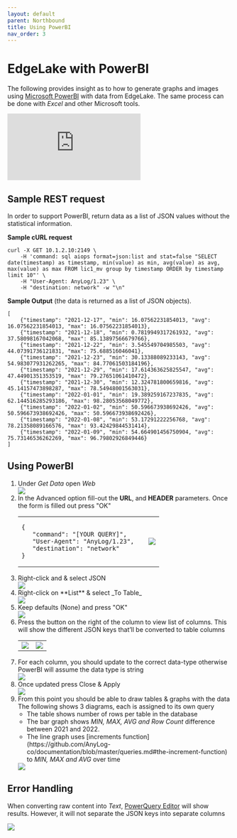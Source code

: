 ```yaml
---
layout: default
parent: Northbound
title: Using PowerBI
nav_order: 3
---
```

# EdgeLake with PowerBI 

The following provides insight as to how to generate graphs and images using [Microsoft PowerBI](https://powerbi.microsoft.com/en-us/downloads/) with data from EdgeLake. 
The same process can be done with _Excel_ and other Microsoft tools. 

<div class="video-container">
  <iframe src="https://www.youtube.com/embed/pvaNv5QtWv0" title="How to Leverage EdgeLake Virtual Data Lake with Power BI and other BI tools" frameborder="0" allow="accelerometer; autoplay; clipboard-write; encrypted-media; gyroscope; picture-in-picture; web-share" referrerpolicy="strict-origin-when-cross-origin" allowfullscreen></iframe>
</div>


## Sample REST request
In order to support PowerBI, return data as a list of JSON values without the statistical information.


**Sample cURL request**
<pre class="code-frame"><code class="language-shell">curl -X GET 10.1.2.10:2149 \
    -H 'command: sql aiops format=json:list and stat=false "SELECT date(timestamp) as timestamp, min(value) as min, avg(value) as avg, max(value) as max FROM lic1_mv group by timestamp ORDER by timestamp limit 10"' \
    -H "User-Agent: AnyLog/1.23" \ 
    -H "destination: network" -w "\n"
</code></pre>

**Sample Output** (the data is returned as a list of JSON objects).
<pre class="code-frame"><code class="language-json">[
    {"timestamp": "2021-12-17", "min": 16.07562231854013, "avg": 16.07562231854013, "max": 16.07562231854013},
    {"timestamp": "2021-12-18", "min": 0.7819949317261932, "avg": 37.58098167042068, "max": 85.13897566679766},
    {"timestamp": "2021-12-22", "min": 3.545549704985503, "avg": 44.07391736121831, "max": 75.688516046041},
    {"timestamp": "2021-12-23", "min": 30.13388089233143, "avg": 54.983077931262265, "max": 84.77061503184196},
    {"timestamp": "2021-12-29", "min": 17.614363625825547, "avg": 47.44901351353519, "max": 79.27651061410472},
    {"timestamp": "2021-12-30", "min": 12.324781800659816, "avg": 45.14157473898287, "max": 78.54948001563031},
    {"timestamp": "2022-01-01", "min": 19.389259167237835, "avg": 62.144516285293186, "max": 98.28053568049772},
    {"timestamp": "2022-01-02", "min": 50.596673938692426, "avg": 50.596673938692426, "max": 50.596673938692426},
    {"timestamp": "2022-01-08", "min": 53.17291222256768, "avg": 78.21358089166576, "max": 93.42429844531414},
    {"timestamp": "2022-01-09", "min": 54.664901456750904, "avg": 75.73146536262269, "max": 96.79802926849446}
]
</code></pre>

## Using PowerBI
<ol start="1">
   <li>Under <i>Get Data</i> open <i>Web</i>
      <div class="image-frame"><img src="../../../imgs/powerbi_img1.png" /></div>
   </li>

   <li>In the Advanced option fill-out the <b>URL</b>, and <b>HEADER</b> parameters. Once the form is filled out press "OK"
   <table>
      <tr>
         <td>
<pre class="code-frame"><code class="language-json">{
   "command": "[YOUR QUERY]", 
   "User-Agent": "AnyLog/1.23",  
   "destination": "network"
}</code></pre>
         </td>
         <td><div class="image-frame"><img src="../../../imgs/powerbi_img2.png" /></div></td>
      </tr>
   </table>
   </li>

   <li>Right-click and & select JSON
      <div class="image-frame"><img src="../../../imgs/powerbi_img3.png" /></div>
   </li>

   <li>Right-click on **List** & select _To Table_
      <div class="image-frame"><img src="../../../imgs/powerbi_img4.png" /></div>
   </li>

   <li>Keep defaults (None) and press "OK"
      <div class="image-frame"><img src="../../../imgs/powerbi_img5.png" /></div>
   </li>
   
   <li>Press the button on the right of the column to view list of columns. This will show the different JSON keys 
that’ll be converted to table columns
      <table>
      <tr>
         <td align="center"><img src="../../../imgs/powerbi_img6a.png" /></td>
         <td align="center"><img src="../../../imgs/powerbi_img6b.png" /></td>
      </tr>
      </table>
   </li>

   <li>For each column, you should update to the correct data-type otherwise PowerBI will assume the data type is string
      <div class="image-frame"><img src="../../../imgs/powerbi_img7.png" /></div>
   </li>
   
   <li>Once updated press Close & Apply
      <div class="image-frame"><img src="../../../imgs/powerbi_img8.png" /></div>
   </li>

   <li>From this point you should be able to draw tables & graphs with the data
   <br/>The following shows 3 diagrams, each is assigned to its own query
      <ul style="padding-left: 20px">
         <li>The table shows number of rows per table in the database</li>
         <li>The bar graph shows <i>MIN, MAX, AVG and Row Count</i> difference between 2021 and 2022.</li>
         <li>The line graph uses [increments function](https://github.com/AnyLog-co/documentation/blob/master/queries.md#the-increment-function) to <i>MIN, MAX and AVG</i> over time</li>
      </ul>
      <div class="image-frame"><img src="../../../imgs/powerbi_img9.png" /></div>
   </li>
</ol>

## Error Handling 

When converting raw content into _Text_, [PowerQuery Editor](https://docs.microsoft.com/en-us/power-query/power-query-ui) will show results. However, it will not separate the 
JSON keys into separate columns

<div class="image-frame"><img src="../../../imgs/error_img1.png" /></div>
